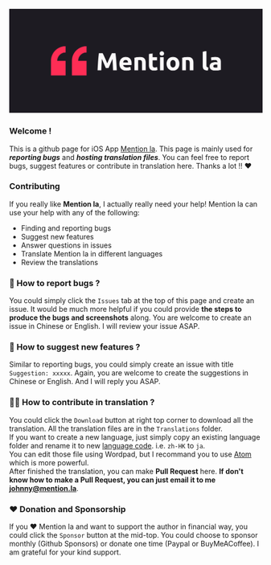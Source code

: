 [![Cover](./cover.png "Mention la Cover")](https://mention.la)

### Welcome !

This is a github page for iOS App [Mention la](https://apps.apple.com/us/app/mention/id1488286618).
This page is mainly used for ***reporting bugs*** and ***hosting translation files***.
You can feel free to report bugs, suggest features or contribute in translation here. 
Thanks a lot !! ❤️ 

### Contributing

If you really like **Mention la**, I actually really need your help! 
Mention la can use your help with any of the following:

- Finding and reporting bugs
- Suggest new features
- Answer questions in issues
- Translate Mention la in different languages
- Review the translations

### 🐛 How to report bugs ?

You could simply click the ```Issues``` tab at the top of this page and create an issue. 
It would be much more helpful if you could provide **the steps to produce the bugs and screenshots** along. 
You are welcome to create an issue in Chinese or English. 
I will review your issue ASAP.

### 🌟 How to suggest new features ?

Similar to reporting bugs, you could simply create an issue with title ```Suggestion: xxxxx```.
Again, you are welcome to create the suggestions in Chinese or English. 
And I will reply you ASAP.

### ✍🏻 How to contribute in translation ?

You could click the ```Download``` button at right top corner to download all the translation.
All the translation files are in the ```Translations``` folder.  
If you want to create a new language, just simply copy an existing language folder and rename it to new [language code](https://www.science.co.il/language/Locale-codes.php). i.e. ```zh-HK``` to ```ja```.  
You can edit those file using Wordpad, but I recommand you to use [Atom](https://atom.io/) which is more powerful.  
After finished the translation, you can make **Pull Request** here.  **If don't know how to make a Pull Request, you can just email it to me johnny@mention.la**.

### ❤️ Donation and Sponsorship

If you ❤️ Mention la and want to support the author in financial way, you could click the ```Sponsor``` button at the mid-top.
You could choose to sponsor monthly (Github Sponsors) or donate one time (Paypal or BuyMeACoffee). I am grateful for your kind support.

